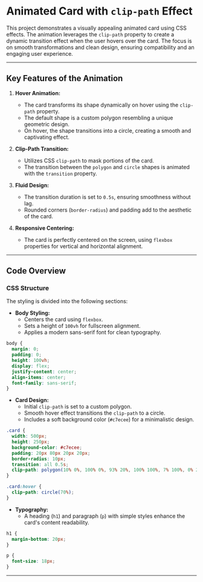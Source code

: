 # Animated Card with `clip-path` Effect

This project demonstrates a visually appealing animated card using CSS effects. The animation leverages the `clip-path` property to create a dynamic transition effect when the user hovers over the card. The focus is on smooth transformations and clean design, ensuring compatibility and an engaging user experience.

---

## Key Features of the Animation

1. **Hover Animation:**
   - The card transforms its shape dynamically on hover using the `clip-path` property.
   - The default shape is a custom polygon resembling a unique geometric design.
   - On hover, the shape transitions into a circle, creating a smooth and captivating effect.

2. **Clip-Path Transition:**
   - Utilizes CSS `clip-path` to mask portions of the card.
   - The transition between the `polygon` and `circle` shapes is animated with the `transition` property.

3. **Fluid Design:**
   - The transition duration is set to `0.5s`, ensuring smoothness without lag.
   - Rounded corners (`border-radius`) and padding add to the aesthetic of the card.

4. **Responsive Centering:**
   - The card is perfectly centered on the screen, using `flexbox` properties for vertical and horizontal alignment.

---

## Code Overview

### CSS Structure
The styling is divided into the following sections:

- **Body Styling:**
  - Centers the card using `flexbox`.
  - Sets a height of `100vh` for fullscreen alignment.
  - Applies a modern sans-serif font for clean typography.

```css
body {
  margin: 0;
  padding: 0;
  height: 100vh;
  display: flex;
  justify-content: center;
  align-items: center;
  font-family: sans-serif;
}
```

- **Card Design:**
  - Initial `clip-path` is set to a custom polygon.
  - Smooth hover effect transitions the `clip-path` to a circle.
  - Includes a soft background color (`#c7ecee`) for a minimalistic design.

```css
.card {
  width: 500px;
  height: 250px;
  background-color: #c7ecee;
  padding: 20px 80px 20px 20px;
  border-radius: 10px;
  transition: all 0.5s;
  clip-path: polygon(10% 0%, 100% 0%, 93% 20%, 100% 100%, 7% 100%, 0% 20%);
}

.card:hover {
  clip-path: circle(70%);
}
```

- **Typography:**
  - A heading (`h1`) and paragraph (`p`) with simple styles enhance the card's content readability.

```css
h1 {
  margin-bottom: 20px;
}

p {
  font-size: 18px;
}
```

---


